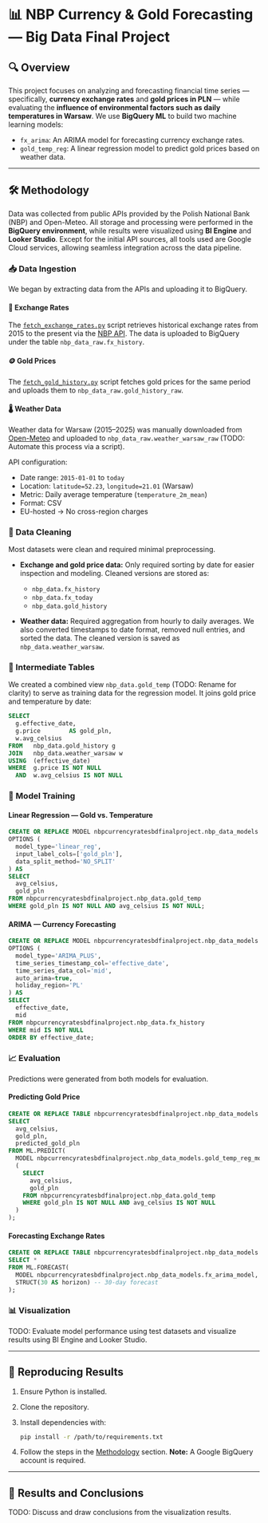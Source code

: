 # 📊 NBP Currency & Gold Forecasting — Big Data Final Project

## 🔍 Overview

This project focuses on analyzing and forecasting financial time series — specifically, **currency exchange rates** and **gold prices in PLN** — while evaluating the **influence of environmental factors such as daily temperatures in Warsaw**.
We use **BigQuery ML** to build two machine learning models:

- `fx_arima`: An ARIMA model for forecasting currency exchange rates.
- `gold_temp_reg`: A linear regression model to predict gold prices based on weather data.

---

## 🛠️ Methodology

Data was collected from public APIs provided by the Polish National Bank (NBP) and Open-Meteo. All storage and processing were performed in the **BigQuery environment**, while results were visualized using **BI Engine** and **Looker Studio**. Except for the initial API sources, all tools used are Google Cloud services, allowing seamless integration across the data pipeline.

### 📥 Data Ingestion

We began by extracting data from the APIs and uploading it to BigQuery.

#### 💱 Exchange Rates

The [`fetch_exchange_rates.py`](scripts/fetch_exchange_rates.py) script retrieves historical exchange rates from 2015 to the present via the [NBP API](https://api.nbp.pl/en.html). The data is uploaded to BigQuery under the table `nbp_data_raw.fx_history`.

#### 🪙 Gold Prices

The [`fetch_gold_history.py`](scripts/fetch_gold_history.py) script fetches gold prices for the same period and uploads them to `nbp_data_raw.gold_history_raw`.

#### 🌡️ Weather Data

Weather data for Warsaw (2015–2025) was manually downloaded from [Open-Meteo](https://open-meteo.com/en/docs) and uploaded to `nbp_data_raw.weather_warsaw_raw` (TODO: Automate this process via a script).

API configuration:

- Date range: `2015-01-01` to `today`
- Location: `latitude=52.23`, `longitude=21.01` (Warsaw)
- Metric: Daily average temperature (`temperature_2m_mean`)
- Format: CSV
- EU-hosted → No cross-region charges

### 🧹 Data Cleaning

Most datasets were clean and required minimal preprocessing.

- **Exchange and gold price data:** Only required sorting by date for easier inspection and modeling. Cleaned versions are stored as:

  - `nbp_data.fx_history`
  - `nbp_data.fx_today`
  - `nbp_data.gold_history`

- **Weather data:** Required aggregation from hourly to daily averages. We also converted timestamps to date format, removed null entries, and sorted the data. The cleaned version is saved as `nbp_data.weather_warsaw`.

### 🧾 Intermediate Tables

We created a combined view `nbp_data.gold_temp` (TODO: Rename for clarity) to serve as training data for the regression model. It joins gold price and temperature by date:

```sql
SELECT
  g.effective_date,
  g.price        AS gold_pln,
  w.avg_celsius
FROM   nbp_data.gold_history g
JOIN   nbp_data.weather_warsaw w
USING  (effective_date)
WHERE  g.price IS NOT NULL
  AND  w.avg_celsius IS NOT NULL
```

### 🤖 Model Training

#### Linear Regression — Gold vs. Temperature

```sql
CREATE OR REPLACE MODEL nbpcurrencyratesbdfinalproject.nbp_data_models.gold_temp_reg_model
OPTIONS (
  model_type='linear_reg',
  input_label_cols=['gold_pln'],
  data_split_method='NO_SPLIT'
) AS
SELECT
  avg_celsius,
  gold_pln
FROM nbpcurrencyratesbdfinalproject.nbp_data.gold_temp
WHERE gold_pln IS NOT NULL AND avg_celsius IS NOT NULL;
```

#### ARIMA — Currency Forecasting

```sql
CREATE OR REPLACE MODEL nbpcurrencyratesbdfinalproject.nbp_data_models.fx_arima_model
OPTIONS (
  model_type='ARIMA_PLUS',
  time_series_timestamp_col='effective_date',
  time_series_data_col='mid',
  auto_arima=true,
  holiday_region='PL'
) AS
SELECT
  effective_date,
  mid
FROM nbpcurrencyratesbdfinalproject.nbp_data.fx_history
WHERE mid IS NOT NULL
ORDER BY effective_date;
```

### 📈 Evaluation

Predictions were generated from both models for evaluation.

#### Predicting Gold Price

```sql
CREATE OR REPLACE TABLE nbpcurrencyratesbdfinalproject.nbp_data_models.gold_temp_predictions AS
SELECT
  avg_celsius,
  gold_pln,
  predicted_gold_pln
FROM ML.PREDICT(
  MODEL nbpcurrencyratesbdfinalproject.nbp_data_models.gold_temp_reg_model,
  (
    SELECT
      avg_celsius,
      gold_pln
    FROM nbpcurrencyratesbdfinalproject.nbp_data.gold_temp
    WHERE gold_pln IS NOT NULL AND avg_celsius IS NOT NULL
  )
);
```

#### Forecasting Exchange Rates

```sql
CREATE OR REPLACE TABLE nbpcurrencyratesbdfinalproject.nbp_data_models.fx_arima_forecast AS
SELECT *
FROM ML.FORECAST(
  MODEL nbpcurrencyratesbdfinalproject.nbp_data_models.fx_arima_model,
  STRUCT(30 AS horizon) -- 30-day forecast
);
```

### 📊 Visualization

TODO: Evaluate model performance using test datasets and visualize results using BI Engine and Looker Studio.

---

## 🧪 Reproducing Results

1. Ensure Python is installed.
2. Clone the repository.
3. Install dependencies with:

   ```bash
   pip install -r /path/to/requirements.txt
   ```

4. Follow the steps in the [Methodology](#-methodology) section.
   **Note:** A Google BigQuery account is required.

---

## 📌 Results and Conclusions

TODO: Discuss and draw conclusions from the visualization results.

